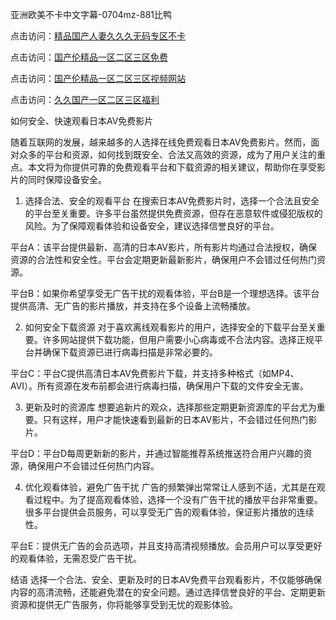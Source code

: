 
亚洲欧美不卡中文字幕-0704mz-881比鸭


点击访问：<a href="https://gsd-agv.pages.dev/">精品国产人妻久久久无码专区不卡</a>

点击访问：<a href="https://tfda.pages.dev/">国产伦精品一区二区三区免费</a>

点击访问：<a href="https://bsdf-5f5.pages.dev/">国产伦精品一区二区三区视频网站</a>

点击访问：<a href="https://vassv.pages.dev/">久久国产一区二区三区福利</a>



如何安全、快速观看日本AV免费影片

随着互联网的发展，越来越多的人选择在线免费观看日本AV免费影片。然而，面对众多的平台和资源，如何找到既安全、合法又高效的资源，成为了用户关注的重点。本文将为你提供可靠的免费观看平台和下载资源的相关建议，帮助你在享受影片的同时保障设备安全。

1. 选择合法、安全的观看平台
在搜索日本AV免费影片时，选择一个合法且安全的平台至关重要。许多平台虽然提供免费资源，但存在恶意软件或侵犯版权的风险。为了保障观看体验和设备安全，建议选择信誉良好的平台。

平台A：该平台提供最新、高清的日本AV影片，所有影片均通过合法授权，确保资源的合法性和安全性。平台会定期更新最新影片，确保用户不会错过任何热门资源。

平台B：如果你希望享受无广告干扰的观看体验，平台B是一个理想选择。该平台提供高清、无广告的影片播放，并支持在多个设备上流畅播放。

2. 如何安全下载资源
对于喜欢离线观看影片的用户，选择安全的下载平台至关重要。许多网站提供下载功能，但用户需要小心病毒或不合法内容。选择正规平台并确保下载资源已进行病毒扫描是非常必要的。

平台C：平台C提供高清日本AV免费影片下载，并支持多种格式（如MP4、AVI）。所有资源在发布前都会进行病毒扫描，确保用户下载的文件安全无害。

3. 更新及时的资源库
想要追新片的观众，选择那些定期更新资源库的平台尤为重要。只有这样，用户才能快速看到最新的日本AV影片，不会错过任何热门影片。

平台D：平台D每周更新新的影片，并通过智能推荐系统推送符合用户兴趣的资源，确保用户不会错过任何热门内容。

4. 优化观看体验，避免广告干扰
广告的频繁弹出常常让人感到不适，尤其是在观看过程中。为了提高观看体验，选择一个没有广告干扰的播放平台非常重要。很多平台提供会员服务，可以享受无广告的观看体验，保证影片播放的连续性。

平台E：提供无广告的会员选项，并且支持高清视频播放。会员用户可以享受更好的观看体验，无需忍受广告干扰。

结语
选择一个合法、安全、更新及时的日本AV免费平台观看影片，不仅能够确保内容的高清流畅，还能避免潜在的安全问题。通过选择信誉良好的平台、定期更新资源和提供无广告服务，你将能够享受到无忧的观影体验。











<span style="display:none;">[Canonical link](  ）</span>
